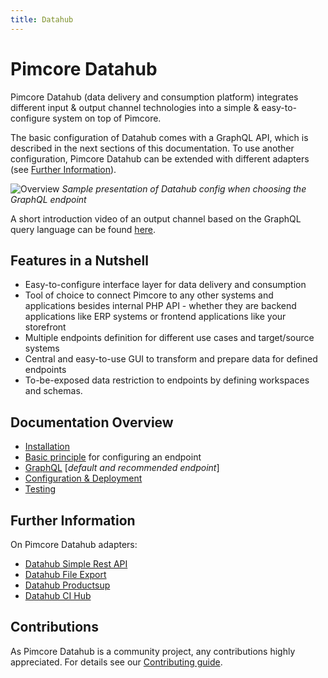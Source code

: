 ```yaml
---
title: Datahub
---
```

# Pimcore Datahub

Pimcore Datahub (data delivery and consumption platform) integrates different input & output channel
technologies into a simple & easy-to-configure system on top of Pimcore.

The basic configuration of Datahub comes with a GraphQL API, which is described in the next sections of this documentation. To use another configuration, Pimcore Datahub can be extended with different adapters (see [Further Information](#further-information)).

![Overview](./doc/img/overview.jpg)
*Sample presentation of Datahub config when choosing the GraphQL endpoint*

A short introduction video of an output channel based on the GraphQL query language can be found [here](./doc/img/graphql/intro.mp4).

## Features in a Nutshell
- Easy-to-configure interface layer for data delivery and consumption
- Tool of choice to connect Pimcore to any other systems and applications besides internal PHP API - whether they are backend applications like ERP systems or frontend applications like your storefront
- Multiple endpoints definition for different use cases and target/source systems
- Central and easy-to-use GUI to transform and prepare data for defined endpoints
- To-be-exposed data restriction to endpoints by defining workspaces and schemas.

## Documentation Overview
- [Installation](./doc/01_Installation_and_Upgrade/README.md)
- [Basic principle](./doc/02_Basic_Principle.md) for configuring an endpoint
- [GraphQL](./doc/10_GraphQL/README.md) [*default and recommended endpoint*]
- [Configuration & Deployment](./doc/20_Deployment.md)
- [Testing](./doc/30_Testing.md)

## Further Information
On Pimcore Datahub adapters:
- [Datahub Simple Rest API](https://pimcore.com/docs/platform/Datahub_Simple_Rest/)
- [Datahub File Export](https://pimcore.com/docs/platform/Datahub_File_Export/)
- [Datahub Productsup](https://pimcore.com/docs/platform/Datahub_Productsup/)
- [Datahub CI Hub](https://pimcore.com/docs/platform/Datahub_CI_Hub/)
  
## Contributions
As Pimcore Datahub is a community project, any contributions highly appreciated.
For details see our [Contributing guide](https://github.com/pimcore/data-hub/blob/master/CONTRIBUTING.md).
